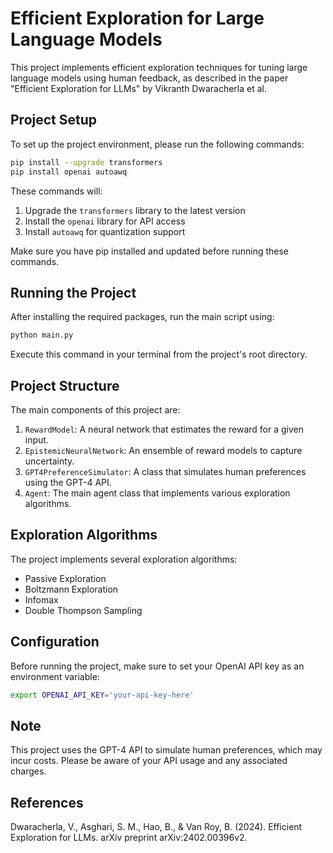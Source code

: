 # Efficient Exploration for Large Language Models

This project implements efficient exploration techniques for tuning large language models using human feedback, as described in the paper "Efficient Exploration for LLMs" by Vikranth Dwaracherla et al.

## Project Setup

To set up the project environment, please run the following commands:

```bash
pip install --upgrade transformers
pip install openai autoawq
```

These commands will:
1. Upgrade the `transformers` library to the latest version
2. Install the `openai` library for API access
3. Install `autoawq` for quantization support

Make sure you have pip installed and updated before running these commands.

## Running the Project

After installing the required packages, run the main script using:

```bash
python main.py
```

Execute this command in your terminal from the project's root directory.

## Project Structure

The main components of this project are:

1. `RewardModel`: A neural network that estimates the reward for a given input.
2. `EpistemicNeuralNetwork`: An ensemble of reward models to capture uncertainty.
3. `GPT4PreferenceSimulator`: A class that simulates human preferences using the GPT-4 API.
4. `Agent`: The main agent class that implements various exploration algorithms.

## Exploration Algorithms

The project implements several exploration algorithms:

- Passive Exploration
- Boltzmann Exploration
- Infomax
- Double Thompson Sampling

## Configuration

Before running the project, make sure to set your OpenAI API key as an environment variable:

```bash
export OPENAI_API_KEY='your-api-key-here'
```

## Note

This project uses the GPT-4 API to simulate human preferences, which may incur costs. Please be aware of your API usage and any associated charges.

## References

Dwaracherla, V., Asghari, S. M., Hao, B., & Van Roy, B. (2024). Efficient Exploration for LLMs. arXiv preprint arXiv:2402.00396v2.